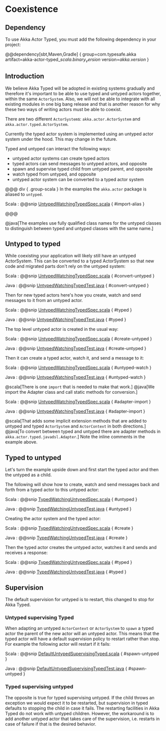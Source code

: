 # Coexistence

## Dependency

To use Akka Actor Typed, you must add the following dependency in your project:

@@dependency[sbt,Maven,Gradle] {
  group=com.typesafe.akka
  artifact=akka-actor-typed_$scala.binary_version$
  version=$akka.version$
}

## Introduction

We believe Akka Typed will be adopted in existing systems gradually and therefore it's important to be able to use typed
and untyped actors together, within the same `ActorSystem`. Also, we will not be able to integrate with all existing modules in one big bang release and that is another reason for why these two ways of writing actors must be able to coexist.

There are two different `ActorSystem`s: `akka.actor.ActorSystem` and `akka.actor.typed.ActorSystem`. 

Currently the typed actor system is implemented using an untyped actor system under the hood. This may change in the future.

Typed and untyped can interact the following ways:

* untyped actor systems can create typed actors
* typed actors can send messages to untyped actors, and opposite
* spawn and supervise typed child from untyped parent, and opposite
* watch typed from untyped, and opposite
* untyped actor system can be converted to a typed actor system

@@@ div { .group-scala }
In the examples the `akka.actor` package is aliased to `untyped`.

Scala
:  @@snip [UntypedWatchingTypedSpec.scala](/akka-actor-typed-tests/src/test/scala/docs/akka/typed/coexistence/UntypedWatchingTypedSpec.scala) { #import-alias }

@@@

@java[The examples use fully qualified class names for the untyped classes to distinguish between typed and untyped classes with the same name.]

## Untyped to typed 

While coexisting your application will likely still have an untyped ActorSystem. This can be converted to a typed ActorSystem
so that new code and migrated parts don't rely on the untyped system:

Scala
:  @@snip [UntypedWatchingTypedSpec.scala](/akka-actor-typed-tests/src/test/scala/docs/akka/typed/coexistence/UntypedWatchingTypedSpec.scala) { #convert-untyped }

Java
:  @@snip [UntypedWatchingTypedTest.java](/akka-actor-typed-tests/src/test/java/jdocs/akka/typed/coexistence/UntypedWatchingTypedTest.java) { #convert-untyped }

Then for new typed actors here's how you create, watch and send messages to
it from an untyped actor.

Scala
:  @@snip [UntypedWatchingTypedSpec.scala](/akka-actor-typed-tests/src/test/scala/docs/akka/typed/coexistence/UntypedWatchingTypedSpec.scala) { #typed }

Java
:  @@snip [UntypedWatchingTypedTest.java](/akka-actor-typed-tests/src/test/java/jdocs/akka/typed/coexistence/UntypedWatchingTypedTest.java) { #typed }

The top level untyped actor is created in the usual way:

Scala
:  @@snip [UntypedWatchingTypedSpec.scala](/akka-actor-typed-tests/src/test/scala/docs/akka/typed/coexistence/UntypedWatchingTypedSpec.scala) { #create-untyped }

Java
:  @@snip [UntypedWatchingTypedTest.java](/akka-actor-typed-tests/src/test/java/jdocs/akka/typed/coexistence/UntypedWatchingTypedTest.java) { #create-untyped }

Then it can create a typed actor, watch it, and send a message to it:

Scala
:  @@snip [UntypedWatchingTypedSpec.scala](/akka-actor-typed-tests/src/test/scala/docs/akka/typed/coexistence/UntypedWatchingTypedSpec.scala) { #untyped-watch }

Java
:  @@snip [UntypedWatchingTypedTest.java](/akka-actor-typed-tests/src/test/java/jdocs/akka/typed/coexistence/UntypedWatchingTypedTest.java) { #untyped-watch }

@scala[There is one `import` that is needed to make that work.] @java[We import the Adapter class and
call static methods for conversion.]

Scala
:  @@snip [UntypedWatchingTypedSpec.scala](/akka-actor-typed-tests/src/test/scala/docs/akka/typed/coexistence/UntypedWatchingTypedSpec.scala) { #adapter-import }

Java
:  @@snip [UntypedWatchingTypedTest.java](/akka-actor-typed-tests/src/test/java/jdocs/akka/typed/coexistence/UntypedWatchingTypedTest.java) { #adapter-import }


@scala[That adds some implicit extension methods that are added to untyped and typed `ActorSystem` and `ActorContext` in both directions.]
@java[To convert between typed and untyped there are adapter methods in `akka.actor.typed.javadsl.Adapter`.] Note the inline comments in the example above.

## Typed to untyped

Let's turn the example upside down and first start the typed actor and then the untyped as a child.

The following will show how to create, watch and send messages back and forth from a typed actor to this
untyped actor:

Scala
:  @@snip [TypedWatchingUntypedSpec.scala](/akka-actor-typed-tests/src/test/scala/docs/akka/typed/coexistence/TypedWatchingUntypedSpec.scala) { #untyped }

Java
:  @@snip [TypedWatchingUntypedTest.java](/akka-actor-typed-tests/src/test/java/jdocs/akka/typed/coexistence/TypedWatchingUntypedTest.java) { #untyped }

Creating the actor system and the typed actor:

Scala
:  @@snip [TypedWatchingUntypedSpec.scala](/akka-actor-typed-tests/src/test/scala/docs/akka/typed/coexistence/TypedWatchingUntypedSpec.scala) { #create }

Java
:  @@snip [TypedWatchingUntypedTest.java](/akka-actor-typed-tests/src/test/java/jdocs/akka/typed/coexistence/TypedWatchingUntypedTest.java) { #create }

Then the typed actor creates the untyped actor, watches it and sends and receives a response:

Scala
:  @@snip [TypedWatchingUntypedSpec.scala](/akka-actor-typed-tests/src/test/scala/docs/akka/typed/coexistence/TypedWatchingUntypedSpec.scala) { #typed }

Java
:  @@snip [TypedWatchingUntypedTest.java](/akka-actor-typed-tests/src/test/java/jdocs/akka/typed/coexistence/TypedWatchingUntypedTest.java) { #typed }

## Supervision

The default supervision for untyped is to restart, this changed to stop for Akka Typed.

### Untyped supervising Typed 

When adapting an untyped `ActorContext` or `ActorSystem` to `spawn` a typed actor the parent of the new actor will an untyped actor. This means that
the typed actor will have a default supervision policy to restart rather than stop. For example the following actor will restart if it fails:

Scala
:  @@snip [DefaultUntypedSupervisingTyped.scala](/akka-actor-typed-tests/src/test/scala/docs/akka/typed/coexistence/DefaultUntypedSupervisingTypedSpec.scala) { #spawn-untyped }

Java
:  @@snip [DefaultUntypedSupervisingTypedTest.java](/akka-actor-typed-tests/src/test/java/jdocs/akka/typed/coexistence/DefaultUntypedSupervisingTypedTest.java) { #spawn-untyped }

### Typed supervising untyped

The opposite is true for typed supervising untyped. If the child throws an exception we would expect it to be restarted, 
but supervision in typed defaults to stopping the child in case it fails. 
The restarting facilities in Akka Typed do not work with untyped children. 
However, the workaround is to add another untyped actor that takes care of the supervision, i.e. restarts in case of failure if that is the desired behavior.



